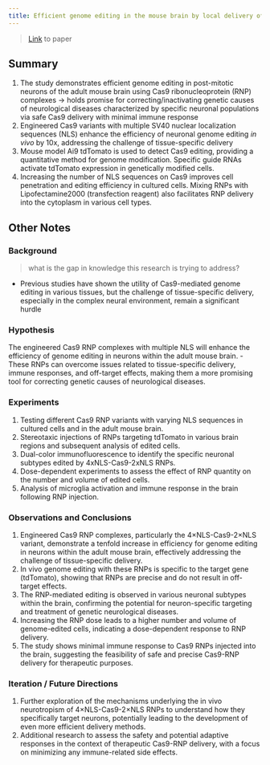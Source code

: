 ```yaml
---
title: Efficient genome editing in the mouse brain by local delivery of engineered Cas9 RNP complexes
---
```

> [Link](https://www.nature.com/articles/nbt.3806) to paper

## Summary
1. The study demonstrates efficient genome editing in post-mitotic neurons of the adult mouse brain using Cas9 ribonucleoprotein (RNP) complexes -> holds promise for correcting/inactivating genetic causes of neurological diseases characterized by specific neuronal populations via safe Cas9 delivery with minimal immune response 
2. Engineered Cas9 variants with multiple SV40 nuclear localization sequences (NLS) enhance the efficiency of neuronal genome editing *in vivo* by 10x, addressing the challenge of tissue-specific delivery
3. Mouse model Ai9 tdTomato is used to detect Cas9 editing, providing a quantitative method for genome modification. Specific guide RNAs activate tdTomato expression in genetically modified cells. 
4. Increasing the number of NLS sequences on Cas9 improves cell penetration and editing efficiency in cultured cells. Mixing RNPs with Lipofectamine2000 (transfection reagent) also facilitates RNP delivery into the cytoplasm in various cell types. 

## Other Notes
### Background 
> what is the gap in knowledge this research is trying to address?
- Previous studies have shown the utility of Cas9-mediated genome editing in various tissues, but the challenge of tissue-specific delivery, especially in the complex neural environment, remain a significant hurdle
### Hypothesis
 The engineered Cas9 RNP complexes with multiple NLS will enhance the efficiency of genome editing in neurons within the adult mouse brain. 
	- These RNPs can overcome issues related to tissue-specific delivery, immune responses, and off-target effects, making them a more promising tool for correcting genetic causes of neurological diseases.
### Experiments
1. Testing different Cas9 RNP variants with varying NLS sequences in cultured cells and in the adult mouse brain. 
2. Stereotaxic injections of RNPs targeting tdTomato in various brain regions and subsequent analysis of edited cells.
3. Dual-color immunofluorescence to identify the specific neuronal subtypes edited by 4xNLS-Cas9-2xNLS RNPs. 
4. Dose-dependent experiments to assess the effect of RNP quantity on the number and volume of edited cells. 
5. Analysis of microglia activation and immune response in the brain following RNP injection.
### Observations and Conclusions
1. Engineered Cas9 RNP complexes, particularly the 4×NLS-Cas9-2×NLS variant, demonstrate a tenfold increase in efficiency for genome editing in neurons within the adult mouse brain, effectively addressing the challenge of tissue-specific delivery.
2. In vivo genome editing with these RNPs is specific to the target gene (tdTomato), showing that RNPs are precise and do not result in off-target effects.
3. The RNP-mediated editing is observed in various neuronal subtypes within the brain, confirming the potential for neuron-specific targeting and treatment of genetic neurological diseases.
4. Increasing the RNP dose leads to a higher number and volume of genome-edited cells, indicating a dose-dependent response to RNP delivery.
5. The study shows minimal immune response to Cas9 RNPs injected into the brain, suggesting the feasibility of safe and precise Cas9-RNP delivery for therapeutic purposes.
### Iteration / Future Directions
1.  Further exploration of the mechanisms underlying the in vivo neurotropism of 4×NLS-Cas9-2×NLS RNPs to understand how they specifically target neurons, potentially leading to the development of even more efficient delivery methods.
2. Additional research to assess the safety and potential adaptive responses in the context of therapeutic Cas9-RNP delivery, with a focus on minimizing any immune-related side effects.
